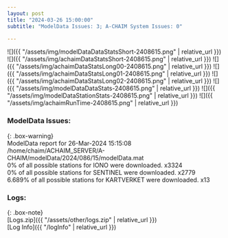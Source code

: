 ```yaml
---
layout: post
title: "2024-03-26 15:00:00"
subtitle: "ModelData Issues: 3; A-CHAIM System Issues: 0"

---
```


![]({{ "/assets/img/modelDataDataStatsShort-2408615.png" | relative_url }})
![]({{ "/assets/img/achaimDataStatsShort-2408615.png" | relative_url }})
![]({{ "/assets/img/achaimDataStatsLong00-2408615.png" | relative_url }})
![]({{ "/assets/img/achaimDataStatsLong01-2408615.png" | relative_url }})
![]({{ "/assets/img/achaimDataStatsLong02-2408615.png" | relative_url }})
![]({{ "/assets/img/modelDataDataStats-2408615.png" | relative_url }})
![]({{ "/assets/img/modelDataStationStats-2408615.png" | relative_url }})
![]({{ "/assets/img/achaimRunTime-2408615.png" | relative_url }})


### ModelData Issues:  
  
{: .box-warning}  
 ModelData report for 26-Mar-2024 15:15:08   
 /home/chaim/ACHAIM_SERVER/A-CHAIM/modelData/2024/086/15/modelData.mat   
 0% of all possible stations for IONO were downloaded. x3324   
 0% of all possible stations for SENTINEL were downloaded. x2779   
 6.689% of all possible stations for KARTVERKET were downloaded. x13   
  


### Logs:  
  
{: .box-note}  
[Logs.zip]({{ "/assets/other/logs.zip" | relative_url }})  
[Log Info]({{ "/logInfo" | relative_url }})  
